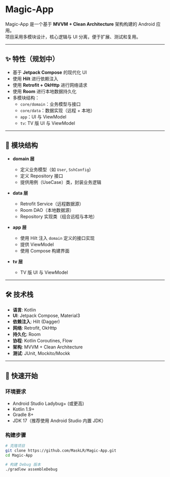 # Magic-App

Magic-App 是一个基于 **MVVM + Clean Architecture** 架构构建的 Android 应用。  
项目采用多模块设计，核心逻辑与 UI 分离，便于扩展、测试和复用。

---

## ✨ 特性（规划中）
- 基于 **Jetpack Compose** 的现代化 UI
- 使用 **Hilt** 进行依赖注入
- 使用 **Retrofit + OkHttp** 进行网络请求
- 使用 **Room** 进行本地数据持久化
- 多模块结构：
    - `core/domain`：业务模型与接口
    - `core/data`：数据实现（远程 + 本地）
    - `app`：UI 与 ViewModel
    - `tv`: TV 版 UI 与 ViewModel
---

## 📂 模块结构

- **domain 层**
    - 定义业务模型（如 `User`, `SshConfig`）
    - 定义 Repository 接口
    - 提供用例（UseCase）类，封装业务逻辑

- **data 层**
    - Retrofit Service（远程数据源）
    - Room DAO（本地数据源）
    - Repository 实现类（组合远程与本地）

- **app 层**
    - 使用 Hilt 注入 `domain` 定义的接口实现
    - 提供 ViewModel
    - 使用 Compose 构建界面

- **tv 层**
    - TV 版 UI 与 ViewModel

---

## 🛠 技术栈

- **语言**: Kotlin
- **UI**: Jetpack Compose, Material3
- **依赖注入**: Hilt (Dagger)
- **网络**: Retrofit, OkHttp
- **持久化**: Room
- **协程**: Kotlin Coroutines, Flow
- **架构**: MVVM + Clean Architecture
- **测试**: JUnit, Mockito/Mockk

---

## 🚀 快速开始

### 环境要求
- Android Studio Ladybug+ (或更高)
- Kotlin 1.9+
- Gradle 8+
- JDK 17（推荐使用 Android Studio 内置 JDK）

### 构建步骤
```bash
# 克隆项目
git clone https://github.com/MaskLR/Magic-App.git
cd Magic-App

# 构建 Debug 版本
./gradlew assembleDebug

